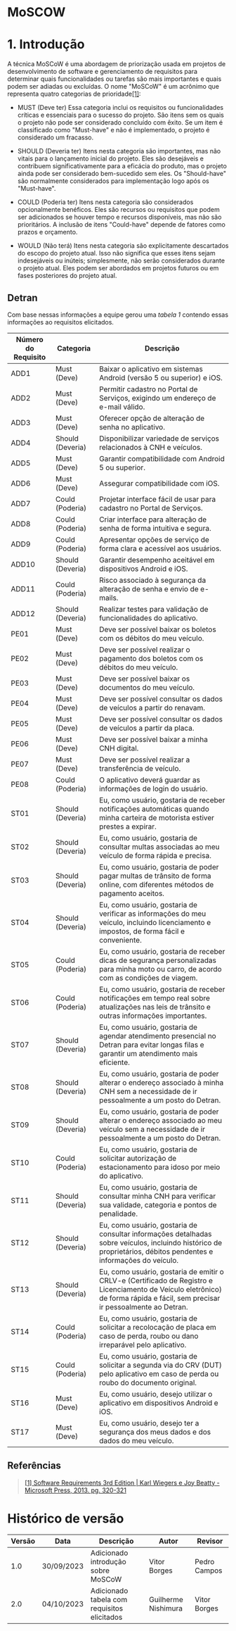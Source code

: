 # MoSCOW

# 1. Introdução
A técnica MoSCoW é uma abordagem de priorização usada em projetos de desenvolvimento de software e gerenciamento de requisitos para determinar quais funcionalidades ou tarefas são mais importantes e quais podem ser adiadas ou excluídas. O nome "MoSCoW" é um acrônimo que representa quatro categorias de prioridade<a id="TEC1" href="#QT1">[1]</a>:

* MUST (Deve ter)
Essa categoria inclui os requisitos ou funcionalidades críticas e essenciais para o sucesso do projeto. São itens sem os quais o projeto não pode ser considerado concluído com êxito. Se um item é classificado como "Must-have" e não é implementado, o projeto é considerado um fracasso.

* SHOULD (Deveria ter)
Itens nesta categoria são importantes, mas não vitais para o lançamento inicial do projeto. Eles são desejáveis e contribuem significativamente para a eficácia do produto, mas o projeto ainda pode ser considerado bem-sucedido sem eles. Os "Should-have" são normalmente considerados para implementação logo após os "Must-have".

* COULD (Poderia ter)
Itens nesta categoria são considerados opcionalmente benéficos. Eles são recursos ou requisitos que podem ser adicionados se houver tempo e recursos disponíveis, mas não são prioritários. A inclusão de itens "Could-have" depende de fatores como prazos e orçamento.

* WOULD (Não terá)
Itens nesta categoria são explicitamente descartados do escopo do projeto atual. Isso não significa que esses itens sejam indesejáveis ou inúteis; simplesmente, não serão considerados durante o projeto atual. Eles podem ser abordados em projetos futuros ou em fases posteriores do projeto atual.

## Detran

Com base nessas informações a equipe gerou uma *tabela 1*  contendo essas informações ao requisitos elicitados.

| Número do Requisito | Categoria    | Descrição |
|---------------------|--------------|-----------|
| ADD1                | Must (Deve)  | Baixar o aplicativo em sistemas Android (versão 5 ou superior) e iOS. |
| ADD2                | Must (Deve)  | Permitir cadastro no Portal de Serviços, exigindo um endereço de e-mail válido. |
| ADD3                | Must (Deve)  | Oferecer opção de alteração de senha no aplicativo. |
| ADD4                | Should (Deveria) | Disponibilizar variedade de serviços relacionados à CNH e veículos. |
| ADD5                | Must (Deve)  | Garantir compatibilidade com Android 5 ou superior. |
| ADD6                | Must (Deve)  | Assegurar compatibilidade com iOS. |
| ADD7                | Could (Poderia) | Projetar interface fácil de usar para cadastro no Portal de Serviços. |
| ADD8                | Could (Poderia) | Criar interface para alteração de senha de forma intuitiva e segura. |
| ADD9                | Could (Poderia) | Apresentar opções de serviço de forma clara e acessível aos usuários. |
| ADD10               | Should (Deveria) | Garantir desempenho aceitável em dispositivos Android e iOS. |
| ADD11               | Could (Poderia) | Risco associado à segurança da alteração de senha e envio de e-mails. |
| ADD12               | Should (Deveria) | Realizar testes para validação de funcionalidades do aplicativo. |
| PE01                | Must (Deve)  | Deve ser possível baixar os boletos com os débitos do meu veículo. |
| PE02                | Must (Deve)  | Deve ser possível realizar o pagamento dos boletos com os débitos do meu veículo. |
| PE03                | Must (Deve)  | Deve ser possível baixar os documentos do meu veículo. |
| PE04                | Must (Deve)  | Deve ser possível consultar os dados de veículos a partir do renavam. |
| PE05                | Must (Deve)  | Deve ser possível consultar os dados de veículos a partir da placa. |
| PE06                | Must (Deve)  | Deve ser possível baixar a minha CNH digital. |
| PE07                | Must (Deve)  | Deve ser possível realizar a transferência de veículo. |
| PE08                | Could (Poderia) | O aplicativo deverá guardar as informações de login do usuário. |
| ST01                | Should (Deveria) | Eu, como usuário, gostaria de receber notificações automáticas quando minha carteira de motorista estiver prestes a expirar. |
| ST02                | Should (Deveria) | Eu, como usuário, gostaria de consultar multas associadas ao meu veículo de forma rápida e precisa. |
| ST03                | Should (Deveria) | Eu, como usuário, gostaria de poder pagar multas de trânsito de forma online, com diferentes métodos de pagamento aceitos. |
| ST04                | Should (Deveria) | Eu, como usuário, gostaria de verificar as informações do meu veículo, incluindo licenciamento e impostos, de forma fácil e conveniente. |
| ST05                | Could (Poderia) | Eu, como usuário, gostaria de receber dicas de segurança personalizadas para minha moto ou carro, de acordo com as condições de viagem. |
| ST06                | Could (Poderia) | Eu, como usuário, gostaria de receber notificações em tempo real sobre atualizações nas leis de trânsito e outras informações importantes. |
| ST07                | Should (Deveria) | Eu, como usuário, gostaria de agendar atendimento presencial no Detran para evitar longas filas e garantir um atendimento mais eficiente. |
| ST08                | Should (Deveria) | Eu, como usuário, gostaria de poder alterar o endereço associado à minha CNH sem a necessidade de ir pessoalmente a um posto do Detran. |
| ST09                | Should (Deveria) | Eu, como usuário, gostaria de poder alterar o endereço associado ao meu veículo sem a necessidade de ir pessoalmente a um posto do Detran. |
| ST10                | Could (Poderia) | Eu, como usuário, gostaria de solicitar autorização de estacionamento para idoso por meio do aplicativo. |
| ST11                | Should (Deveria) | Eu, como usuário, gostaria de consultar minha CNH para verificar sua validade, categoria e pontos de penalidade. |
| ST12                | Should (Deveria) | Eu, como usuário, gostaria de consultar informações detalhadas sobre veículos, incluindo histórico de proprietários, débitos pendentes e informações do veículo. |
| ST13                | Should (Deveria) | Eu, como usuário, gostaria de emitir o CRLV-e (Certificado de Registro e Licenciamento de Veículo eletrônico) de forma rápida e fácil, sem precisar ir pessoalmente ao Detran. |
| ST14                | Could (Poderia) | Eu, como usuário, gostaria de solicitar a recolocação de placa em caso de perda, roubo ou dano irreparável pelo aplicativo. |
| ST15                | Could (Poderia) | Eu, como usuário, gostaria de solicitar a segunda via do CRV (DUT) pelo aplicativo em caso de perda ou roubo do documento original. |
| ST16                | Must (Deve)  | Eu, como usuário, desejo utilizar o aplicativo em dispositivos Android e iOS. |
| ST17                | Must (Deve)  | Eu, como usuário, desejo ter a segurança dos meus dados e dos dados do meu veículo. |





## Referências
> <a id="QT1" href="#anchor_1">[1] Software Requirements 3rd Edition | Karl Wiegers e Joy Beatty - Microsoft Press, 2013. pg. 320-321</a>

# Histórico de versão

| Versão | Data       | Descrição            | Autor              | Revisor             |
| ------ | ---------- | -------------------- | ------------------ | ------------------- |
| 1.0    | 30/09/2023 | Adicionado introdução sobre MoSCoW | Vitor Borges | Pedro Campos |
| 2.0    | 04/10/2023 | Adicionado tabela com requisitos elicitados | Guilherme Nishimura |Vitor Borges |
